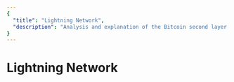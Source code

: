 ```yaml
---
{
  "title": "Lightning Network",
  "description": "Analysis and explanation of the Bitcoin second layer technology Lightning Network . Towards Liberty is an archive of knowledge about Bitcoin, Economics and Natural Law."
}
---
```


# Lightning Network
